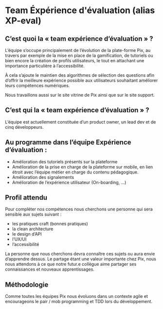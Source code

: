 # Team Éxpérience d'évaluation (alias XP-eval)
## C’est quoi la « team expérience d’évaluation » ?

L’équipe s’occupe principalement de l’évolution de la plate-forme Pix, au travers par exemple de la mise en place de la gamification, de tutoriels ou bien encore la création de profils utilisateurs, le tout  en attachant une importance particulière à l’accessibilité.

À cela s’ajoute le maintien des algorithmes de sélection des questions afin d’offrir la meilleure expérience possible aux utilisateurs souhaitant améliorer leurs compétences numériques.

Nous travaillons aussi sur le site vitrine de Pix ainsi que sur le site support.

## C’est qui la « team expérience d’évaluation » ?

L’équipe est actuellement constituée d’un product owner, un lead dev et de cinq développeurs.

## Au programme dans l’équipe Expérience d’évaluation :

* Amélioration des tutoriels présents sur la plateforme
* Amélioration de la prise en charge de la plateforme sur mobile, en lien étroit avec l’équipe métier en charge du contenu pédagogique.
* Amélioration des signalements
* Amélioration de l’expérience utilisateur (On-boarding, …)

## Profil attendu

Pour compléter nos compétences nous cherchons une personne qui sera sensible aux sujets suivant :
* les pratiques craft (bonnes pratiques)
* la clean architecture
* le design d’API
* l’UX/UI
* l’accessibilité

La personne que nous cherchons devra connaître ces sujets ou aura envie d’apprendre dessus. Le partage étant une valeur importante chez Pix, nous nous attendons à ce que notre futur.e collègue aime partager ses connaissances et nouveaux apprentissages.

## Méthodologie

Comme toutes les équipes Pix nous évoluons dans un contexte agile et encourageons le pair / mob programming et TDD lors du développement.


